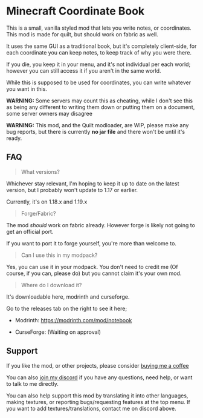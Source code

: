 # Minecraft Coordinate Book

This is a small, vanilla styled mod that lets you write notes, or coordinates. This mod is made for quilt, but should work on fabric as well.

It uses the same GUI as a traditional book, but it's completely client-side, for each coordinate you can keep notes, to keep track of why you were there.

If you die, you keep it in your menu, and it's not individual per each world; however you can still access it if you aren't in the same world. 

While this is supposed to be used for coordinates, you can write whatever you want in this.

**WARNING:** Some servers may count this as cheating, while I don't see this as being any different to writing them down or putting them on a document, some server owners may disagree

**WARNING:** This mod, and the Quilt modloader, are WIP, please make any bug reports, but there is currently **no jar file** and there won't be until it's ready.

## FAQ

> What versions?

Whichever stay relevant, I'm hoping to keep it up to date on the latest version, but I probably won't update to 1.17 or earlier.

Currently, it's on 1.18.x and 1.19.x

> Forge/Fabric?

The mod _should_ work on fabric already. However forge is likely not going to get an official port.

If you want to port it to forge yourself, you're more than welcome to.

> Can I use this in my modpack?

Yes, you can use it in your modpack. You don't need to credit me (Of course, if you can, please do) but you cannot claim it's your own mod.

> Where do I download it?

It's downloadable here, modrinth and curseforge.

Go to the releases tab on the right to see it here;

- Modrinth: https://modrinth.com/mod/notebook

- CurseForge: (Waiting on approval)

## Support 

If you like the mod, or other projects, please consider [buying me a coffee](https://ko-fi.com/JWGardiner)

You can also [join my discord](https://discord.gg/EqTwbVYEWx) if you have any questions, need help, or want to talk to me directly.

You can also help support this mod by translating it into other languages, making textures, or reporting bugs/requesting features at the top menu. If you want to add textures/translations, contact me on discord above.

